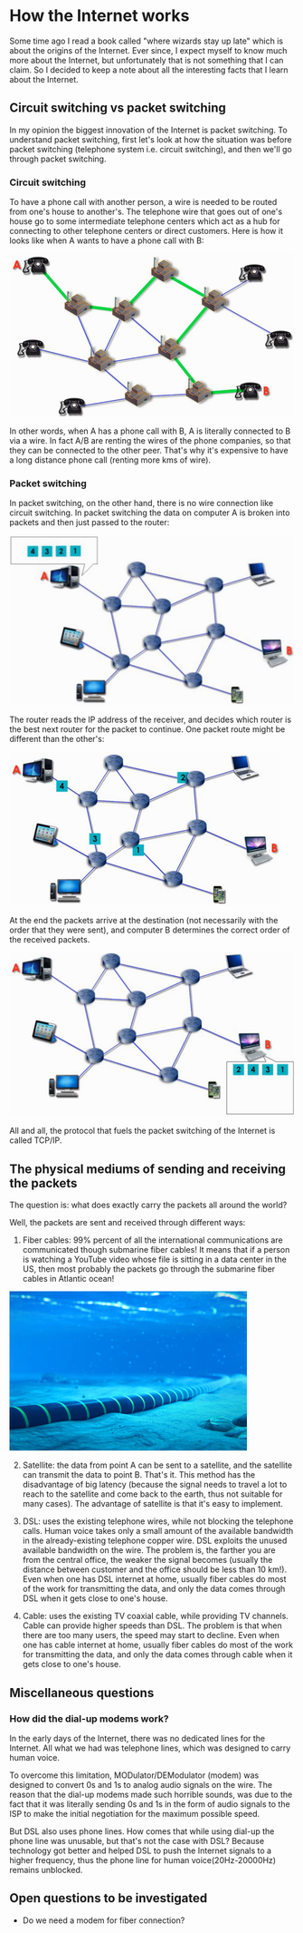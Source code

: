 # How the Internet works

Some time ago I read a book called "where wizards stay up late" which is about the origins of the Internet. Ever since, I expect myself to know much more about the Internet, but unfortunately that is not something that I can claim. So I decided to keep a note about all the interesting facts that I learn about the Internet.

## Circuit switching vs packet switching

In my opinion the biggest innovation of the Internet is packet switching. To understand packet switching, first let's look at how the situation was before packet switching (telephone system i.e. circuit switching), and then we'll go through packet switching.

### Circuit switching

To have a phone call with another person, a wire is needed to be routed from one's house to another's. The telephone wire that goes out of one's house go to some intermediate telephone centers which act as a hub for connecting to other telephone centers or direct customers. Here is how it looks like when A wants to have a phone call with B:

![alt text](resources/circuit-switching.png "Circuit switching")

In other words, when A has a phone call with B, A is literally connected to B via a wire. In fact A/B are renting the wires of the phone companies, so that they can be connected to the other peer. That's why it's expensive to have a long distance phone call (renting more kms of wire).

### Packet switching

In packet switching, on the other hand, there is no wire connection like circuit switching. In packet switching the data on computer A is broken into packets and then just passed to the router:

![alt text](resources/packet-switching1.png "Packet switching 1")

The router reads the IP address of the receiver, and decides which router is the best next router for the packet to continue. One packet route might be different than the other's:

![alt text](resources/packet-switching2.png "Packet switching 2")

At the end the packets arrive at the destination (not necessarily with the order that they were sent), and computer B determines the correct order of the received packets.

![alt text](resources/packet-switching3.png "Packet switching 3")

All and all, the protocol that fuels the packet switching of the Internet is called TCP/IP.

## The physical mediums of sending and receiving the packets

The question is: what does exactly carry the packets all around the world?

Well, the packets are sent and received through different ways:

1. Fiber cables: 99% percent of all the international communications are communicated though submarine fiber cables! It means that if a person is watching a YouTube video whose file is sitting in a data center in the US, then most probably the packets go through the submarine fiber cables in Atlantic ocean!

![alt text](resources/submarine-fiber-cables.png "Submarine fiber cables")

2. Satellite: the data from point A can be sent to a satellite, and the satellite can transmit the data to point B. That's it. This method has the disadvantage of big latency (because the signal needs to travel a lot to reach to the satellite and come back to the earth, thus not suitable for many cases). The advantage of satellite is that it's easy to implement.

3. DSL: uses the existing telephone wires, while not blocking the telephone calls. Human voice takes only a small amount of the available bandwidth in the already-existing telephone copper wire. DSL exploits the unused available bandwidth on the wire. The problem is, the farther you are from the central office, the weaker the signal becomes (usually the distance between customer and the office should be less than 10 km!). Even when one has DSL internet at home, usually fiber cables do most of the work for transmitting the data, and only the data comes through DSL when it gets close to one's house.

4. Cable: uses the existing TV coaxial cable, while providing TV channels. Cable can provide higher speeds than DSL. The problem is that when there are too many users, the speed may start to decline. Even when one has cable internet at home, usually fiber cables do most of the work for transmitting the data, and only the data comes through cable when it gets close to one's house.

## Miscellaneous questions

### How did the dial-up modems work?

In the early days of the Internet, there was no dedicated lines for the Internet. All what we had was telephone lines, which was designed to carry human voice.

To overcome this limitation, MODulator/DEModulator (modem) was designed to convert 0s and 1s to analog audio signals on the wire. The reason that the dial-up modems made such horrible sounds, was due to the fact that it was literally sending 0s and 1s in the form of audio signals to the ISP to make the initial negotiation for the maximum possible speed.

But DSL also uses phone lines. How comes that while using dial-up the phone line was unusable, but that's not the case with DSL? Because technology got better and helped DSL to push the Internet signals to a higher frequency, thus the phone line for human voice(20Hz-20000Hz) remains unblocked.

## Open questions to be investigated

* Do we need a modem for fiber connection?
